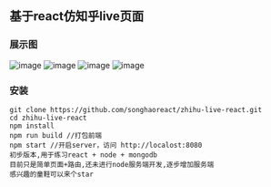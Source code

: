 ## 基于react仿知乎live页面
### 展示图
![image](https://github.com/songhaoreact/zhihu-live-react/blob/master/screenshots/react%20spa1.png?raw=true)
![image](https://github.com/songhaoreact/zhihu-live-react/blob/master/screenshots/react%20spa2.png?raw=true)
![image](https://github.com/songhaoreact/zhihu-live-react/blob/master/screenshots/react%20spa3.png?raw=true)
![image](https://github.com/songhaoreact/zhihu-live-react/blob/master/screenshots/react%20spa4.png?raw=true)
### 安装

```
git clone https://github.com/songhaoreact/zhihu-live-react.git
cd zhihu-live-react
npm install
npm run build //打包前端
npm start //开启server，访问 http://localost:8080
初步版本,用于练习react + node + mongodb
目前只是简单页面+路由,还未进行node服务端开发,逐步增加服务端
感兴趣的童鞋可以来个star

